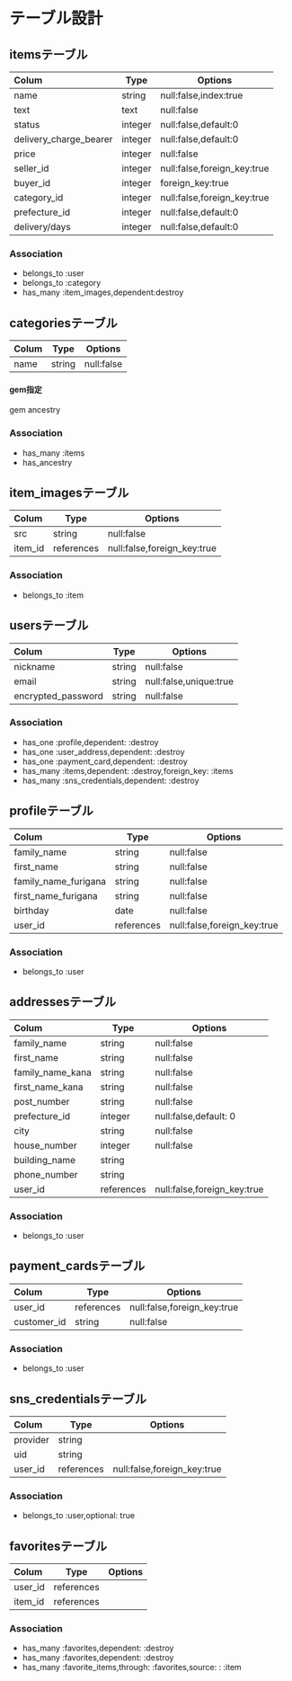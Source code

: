 # テーブル設計

## itemsテーブル

| Colum                 | Type      | Options                    |
|:----------------------|-----------|----------------------------|
|name                   |string     |null:false,index:true       |
|text                   |text       |null:false                  |
|status                 |integer    |null:false,default:0        |
|delivery_charge_bearer |integer    |null:false,default:0        |
|price                  |integer    |null:false                  |
|seller_id              |integer    |null:false,foreign_key:true |
|buyer_id               |integer    |foreign_key:true            |
|category_id            |integer    |null:false,foreign_key:true |
|prefecture_id          |integer    |null:false,default:0        |
|delivery/days          |integer    |null:false,default:0        |

### Association

- belongs_to :user
- belongs_to :category
- has_many :item_images,dependent:destroy

## categoriesテーブル

| Colum                 | Type      | Options                    |
|:----------------------|-----------|----------------------------|
|name                   |string     |null:false                  |

#### gem指定

 gem ancestry

### Association

- has_many :items
- has_ancestry

## item_imagesテーブル

| Colum                 | Type      | Options                    |
|:----------------------|-----------|----------------------------|
|src                    |string     |null:false                  |
|item_id                |references |null:false,foreign_key:true |

### Association

- belongs_to :item

## usersテーブル

| Colum                 | Type      | Options                    |
|:----------------------|-----------|----------------------------|
|nickname               |string     |null:false                  |
|email                  |string     |null:false,unique:true      |
|encrypted_password     |string     |null:false                  |

### Association

- has_one :profile,dependent: :destroy
- has_one :user_address,dependent: :destroy
- has_one :payment_card,dependent: :destroy
- has_many :items,dependent: :destroy,foreign_key: :items
- has_many :sns_credentials,dependent: :destroy

## profileテーブル

| Colum                 | Type      | Options                    |
|:----------------------|-----------|----------------------------|
|family_name            |string     |null:false                  |
|first_name             |string     |null:false                  |
|family_name_furigana   |string     |null:false                  |
|first_name_furigana    |string     |null:false                  |
|birthday               |date       |null:false                  |
|user_id                |references |null:false,foreign_key:true |

### Association

- belongs_to :user

## addressesテーブル

| Colum                 | Type      | Options                    |
|:----------------------|-----------|----------------------------|
|family_name            |string     |null:false                  |
|first_name             |string     |null:false                  |
|family_name_kana       |string     |null:false                  |
|first_name_kana        |string     |null:false                  |
|post_number            |string     |null:false                  |
|prefecture_id          |integer    |null:false,default: 0       |
|city                   |string     |null:false                  |
|house_number           |integer    |null:false                  |
|building_name          |string     |                            |
|phone_number           |string     |                            |
|user_id                |references |null:false,foreign_key:true |

### Association

- belongs_to :user

## payment_cardsテーブル

| Colum                 | Type      | Options                    |
|:----------------------|-----------|----------------------------|
|user_id                |references |null:false,foreign_key:true |
|customer_id            |string     |null:false                  |

### Association

- belongs_to :user

## sns_credentialsテーブル

| Colum                 | Type      | Options                    |
|:----------------------|-----------|----------------------------|
|provider               |string     |                            |
|uid                    |string     |                            |
|user_id                |references |null:false,foreign_key:true |

### Association

- belongs_to :user,optional: true


## favoritesテーブル

| Colum                 | Type      | Options                    |
|:----------------------|-----------|----------------------------|
|user_id                |references |                            |
|item_id                |references |                            |

### Association

- has_many :favorites,dependent: :destroy
- has_many :favorites,dependent: :destroy
- has_many :favorite_items,through: :favorites,source: : :item

